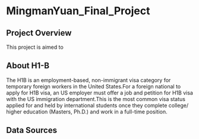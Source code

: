 # MingmanYuan_Final_Project

## Project Overview

This project is aimed to


## About H1-B

The H1B is an employment-based, non-immigrant visa category for temporary foreign workers in the United States.For a foreign national to apply for H1B visa, an US employer must offer a job and petition for H1B visa with the US immigration department.This is the most common visa status applied for and held by international students once they complete college/ higher education (Masters, Ph.D.) and work in a full-time position.

## Data Sources


